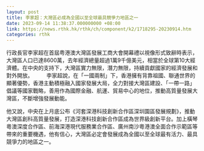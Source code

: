```yaml
---
layout: post
title: 李家超：大灣區必成為全國以至全球最具競爭力地區之一
date: 2023-09-14 11:38:37.000000000 +08:00
link: https://news.rthk.hk/rthk/ch/component/k2/1718295-20230914.htm
categories: rthk
---
```


行政長官李家超在首屆粤港澳大灣區發展工商大會開幕禮以視像形式致辭時表示，大灣區人口已達8600萬，去年經濟總量超過1萬9千億美元，相當於全球第10大經濟體。在中央的支持下，大灣區實力無限，潛力無限，持續貢獻國家的經濟發展和對外開放。
　　 
李家超說，在「一國兩制」下，香港擁有背靠祖國、聯通世界的顯著優勢，香港主動積極融入國家發展大局，全力對接大灣區建設、「一帶一路」倡議等國家戰略，善用作為國際金融、航運、貿易中心的地位，推動高質量發展大灣區，不斷增強發展動能。

他又說，中央在上月底公布《河套深港科技創新合作區深圳園區發展規劃》，推動大灣區創科高質量發展，打造深港科技創新合作區成為世界級創新平台。加上橫琴粵澳深度合作區、前海深港現代服務業合作區、廣州南沙粵港澳全面合作示範區等帶來的重要機遇，他有信心，大灣區必定會發展成為全國以至全球最有活力、最具競爭力的地區之一。
